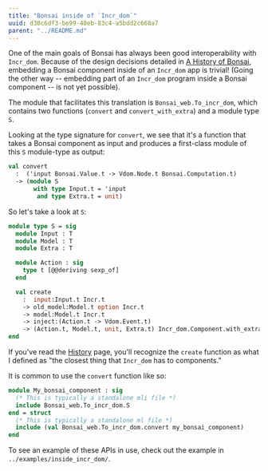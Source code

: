 ```yaml
---
title: "Bonsai inside of `Incr_dom`"
uuid: d30c6df3-be99-48eb-83c4-a5bdd2c668a7
parent: "../README.md"
---
```


One of the main goals of Bonsai has always been good interoperability
with `Incr_dom`.  Because of the design decisions detailed in
[A History of Bonsai](./history.md), embedding a Bonsai component inside
of an `Incr_dom` app is trivial!  (Going the other way -- embedding part
of an `Incr_dom` program inside a Bonsai component -- is not yet possible).

The module that facilitates this translation is `Bonsai_web.To_incr_dom`, which
contains two functions (`convert` and `convert_with_extra`) and a module type
`S`.

Looking at the type signature for `convert`, we see that it's a function that takes a
Bonsai component as input and produces a first-class module of this `S` module-type
as output:

```ocaml
val convert
  :  ('input Bonsai.Value.t -> Vdom.Node.t Bonsai.Computation.t)
  -> (module S
       with type Input.t = 'input
        and type Extra.t = unit)
```

So let's take a look at `S`:

```ocaml
module type S = sig
  module Input : T
  module Model : T
  module Extra : T

  module Action : sig
    type t [@@deriving sexp_of]
  end

  val create
    :  input:Input.t Incr.t
    -> old_model:Model.t option Incr.t
    -> model:Model.t Incr.t
    -> inject:(Action.t -> Vdom.Event.t)
    -> (Action.t, Model.t, unit, Extra.t) Incr_dom.Component.with_extra Incr.t
end
```

If you've read the [History](./history.md) page, you'll recognize the `create`
function as what I defined as "the closest thing that `Incr_dom` has to
components."

It is common to use the `convert` function like so:

```ocaml
module My_bonsai_component : sig
  (* This is typically a standalone mli file *)
  include Bonsai_web.To_incr_dom.S
end = struct
  (* This is typically a standalone ml file *)
  include (val Bonsai_web.To_incr_dom.convert my_bonsai_component)
end
```

To see an example of these APIs in use, check out the example in
`../examples/inside_incr_dom/`.
